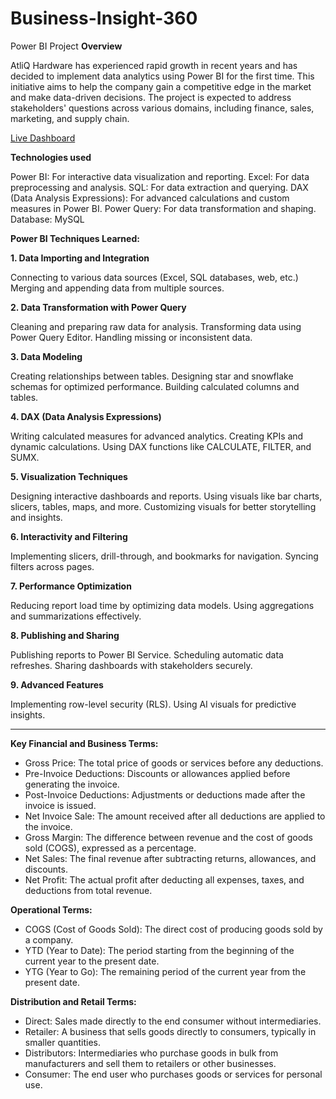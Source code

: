 # Business-Insight-360
Power BI Project
**Overview**

AtliQ Hardware has experienced rapid growth in recent years and has decided to implement data analytics using Power BI for the first time. This initiative aims to help the company gain a competitive edge in the market and make data-driven decisions. The project is expected to address stakeholders' questions across various domains, including finance, sales, marketing, and supply chain.

[Live Dashboard](https://app.powerbi.com/view?r=eyJrIjoiMDQwNTEyYmEtY2M2Zi00NWFhLTg2YzctOWYyYjMxZGUxYzZhIiwidCI6ImM2ZTU0OWIzLTVmNDUtNDAzMi1hYWU5LWQ0MjQ0ZGM1YjJjNCJ9)

**Technologies used**

Power BI: For interactive data visualization and reporting.
Excel: For data preprocessing and analysis.
SQL: For data extraction and querying.
DAX (Data Analysis Expressions): For advanced calculations and custom measures in Power BI.
Power Query: For data transformation and shaping.
Database: MySQL

**Power BI Techniques Learned:**

**1. Data Importing and Integration** 

Connecting to various data sources (Excel, SQL databases, web, etc.) 
Merging and appending data from multiple sources.

**2. Data Transformation with Power Query** 

Cleaning and preparing raw data for analysis. 
Transforming data using Power Query Editor. 
Handling missing or inconsistent data. 

**3. Data Modeling**

Creating relationships between tables.
Designing star and snowflake schemas for optimized performance.
Building calculated columns and tables.

**4. DAX (Data Analysis Expressions)**

Writing calculated measures for advanced analytics.
Creating KPIs and dynamic calculations.
Using DAX functions like CALCULATE, FILTER, and SUMX.

**5. Visualization Techniques**

Designing interactive dashboards and reports.
Using visuals like bar charts, slicers, tables, maps, and more.
Customizing visuals for better storytelling and insights.

**6. Interactivity and Filtering**

Implementing slicers, drill-through, and bookmarks for navigation.
Syncing filters across pages.

**7. Performance Optimization**

Reducing report load time by optimizing data models.
Using aggregations and summarizations effectively.

**8. Publishing and Sharing**

Publishing reports to Power BI Service.
Scheduling automatic data refreshes.
Sharing dashboards with stakeholders securely.

**9. Advanced Features**

Implementing row-level security (RLS).
Using AI visuals for predictive insights.

---

**Key Financial and Business Terms:**

- Gross Price: The total price of goods or services before any deductions.
- Pre-Invoice Deductions: Discounts or allowances applied before generating the invoice.
- Post-Invoice Deductions: Adjustments or deductions made after the invoice is issued.
- Net Invoice Sale: The amount received after all deductions are applied to the invoice.
- Gross Margin: The difference between revenue and the cost of goods sold (COGS), expressed as a percentage.
- Net Sales: The final revenue after subtracting returns, allowances, and discounts.
- Net Profit: The actual profit after deducting all expenses, taxes, and deductions from total revenue.

**Operational Terms:**

- COGS (Cost of Goods Sold): The direct cost of producing goods sold by a company.
- YTD (Year to Date): The period starting from the beginning of the current year to the present date.
- YTG (Year to Go): The remaining period of the current year from the present date.

**Distribution and Retail Terms:**

- Direct: Sales made directly to the end consumer without intermediaries.
- Retailer: A business that sells goods directly to consumers, typically in smaller quantities.
- Distributors: Intermediaries who purchase goods in bulk from manufacturers and sell them to retailers or other businesses.
- Consumer: The end user who purchases goods or services for personal use.



